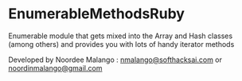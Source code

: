 # EnumerableMethodsRuby
 Enumerable module that gets mixed into the Array and Hash classes (among others) and provides you with lots of handy iterator methods

 Developed by Noordee Malango : nmalango@softhacksai.com or noordinmalango@gmail.com
